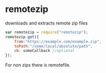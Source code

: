 # remotezip
downloads and extracts remote zip files

```javascript
var remotezip = require("remotezip");
remotezip.get({
    from:"https://example.com/example.zip",
    toPath:"/some/local/absolute/path",
    cb: someCallback //optional
});
```

For non zips there is remotefile.